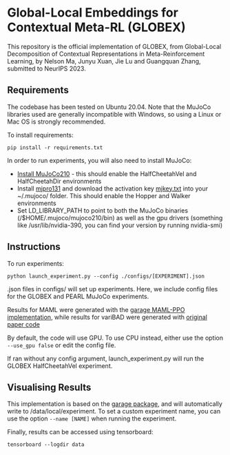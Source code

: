 # Global-Local Embeddings for Contextual Meta-RL (GLOBEX)

This repository is the official implementation of GLOBEX, from Global-Local Decomposition of Contextual Representations in Meta-Reinforcement Learning, by Nelson Ma, Junyu Xuan, Jie Lu and Guangquan Zhang, submitted to NeurIPS 2023. 

## Requirements
The codebase has been tested on Ubuntu 20.04. Note that the MuJoCo libraries used are generally incompatible with Windows, so using a Linux or Mac OS is strongly recommended.

To install requirements:
```setup
pip install -r requirements.txt
```

In order to run experiments, you will also need to install MuJoCo: 
- [Install MuJoCo210](https://github.com/deepmind/mujoco/releases/tag/2.1.0) - this should enable the HalfCheetahVel and HalfCheetahDir environments
- Install [mjpro131](https://www.roboti.us/download.html) and download the activation key [mjkey.txt](https://www.roboti.us/file/mjkey.txt) into your ~/.mujoco/ folder. This should enable the Hopper and Walker environments    
- Set LD_LIBRARY_PATH to point to both the MuJoCo binaries (/$HOME/.mujoco/mujoco210/bin) as well as the gpu drivers (something like /usr/lib/nvidia-390, you can find your version by running nvidia-smi)

## Instructions

To run experiments:

```train
python launch_experiment.py --config ./configs/[EXPERIMENT].json
```

.json files in configs/ will set up experiments. Here, we include config files for the GLOBEX and PEARL MuJoCo experiments.  

Results for MAML were generated with the [garage MAML-PPO implementation](https://github.com/rlworkgroup/garage/tree/2d594803636e341660cab0e81343abbe9a325353/src/garage/examples/torch), while results for variBAD were generated with [original paper code](https://github.com/lmzintgraf/varibad)

By default, the code will use GPU. To use CPU instead, either use the option `--use_gpu false` or edit the config file.

If ran without any config argument, launch_experiment.py will run the GLOBEX HalfCheetahVel experiment.

## Visualising Results
This implementation is based on the [garage package](https://github.com/rlworkgroup/garage), and will automatically write to /data/local/experiment. To set a custom experiment name, you can use the option `--name [NAME]` when running the experiment.

Finally, results can be accessed using tensorboard:
```results
tensorboard --logdir data
```
